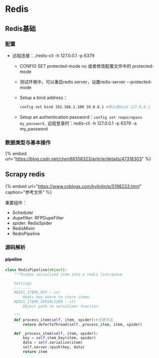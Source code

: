 # Redis

## Redis基础

### 配置

* 远程连接：./redis-cli -h 127.0.0.1 -p 6379
  * CONFIG SET protected-mode no 或者修改配置文件中的 protected-mode
  * 测试环境中，可以重启redis server，设置redis-server --protected-mode
  * Setup a bind address：

    ```bash
    config set bind 192.168.1.100 10.0.0.1 #默认是bind 127.0.0.1
    ```

  * Setup an authentication password：`config set requirepass my_password,` 远程登录时：redis-cli -h 127.0.0.1 -p 6379 -a my\_password

### 数据类型与基本操作

{% embed url="https://blog.csdn.net/chen88358323/article/details/47318303" %}

## Scrapy redis

{% embed url="https://www.cnblogs.com/kylinlin/p/5198233.html" caption="参考文件" %}

重要组件：

* Scheduler
* dupefilter: RFPDupeFilter
* spider: RedisSpider
* RedisMixin
* RedisPipeline

### 源码解析

#### pipeline

```python
class RedisPipeline(object):
    """Pushes serialized item into a redis list/queue

    Settings
    --------
    REDIS_ITEMS_KEY : str
        Redis key where to store items.
    REDIS_ITEMS_SERIALIZER : str
        Object path to serializer function.

    """
    def process_item(self, item, spider):#关键方法
        return deferToThread(self._process_item, item, spider)

    def _process_item(self, item, spider):
        key = self.item_key(item, spider)
        data = self.serialize(item)
        self.server.rpush(key, data)
        return item
```



